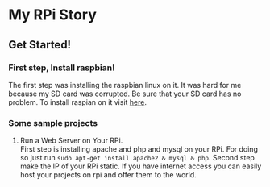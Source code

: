 # My RPi Story
## Get Started!
### First step, Install raspbian!
The first step was installing the raspbian linux on it. It was hard for me because my SD card was corrupted. Be sure that your SD card has no problem. To install raspian on it visit [here](https://www.raspberrypi.org/documentation/installation/installing-images/).

### Some sample projects
1. Run a Web Server on Your RPi.  
First step is installing apache and php and mysql on your RPi. For doing so
just run ``` sudo apt-get install apache2 & mysql & php ```.
Second step make the IP of your RPi static. If you have internet access you
can easily host your projects on rpi and offer them to the world.
